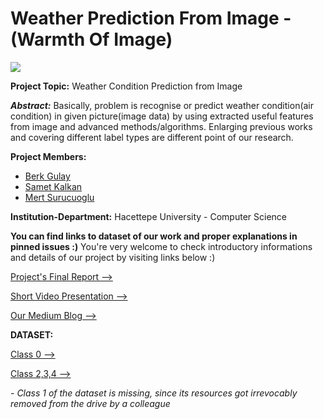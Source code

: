 # Weather Prediction From Image - (Warmth Of Image)


![](https://user-images.githubusercontent.com/20780894/35770726-967a4198-0931-11e8-93a2-c6b8cb826210.jpg)

**Project Topic:** Weather Condition Prediction from Image

**_Abstract:_** Basically, problem is recognise or predict weather condition(air condition) in given picture(image data) by using extracted useful features from image and advanced methods/algorithms. Enlarging previous works and covering different label types are different point of our research.


**Project Members:** 
- [Berk Gulay](https://www.linkedin.com/in/berk-gulay97/)
- [Samet Kalkan](https://www.linkedin.com/in/sametkalkan/)
- [Mert Surucuoglu](https://www.linkedin.com/in/mertsurucu/)

**Institution-Department:** Hacettepe University - Computer Science

**You can find links to dataset of our work and proper explanations in pinned issues :)**
You're very welcome to check introductory informations and details of our project by visiting links below :)

[Project's Final Report -->](https://drive.google.com/open?id=1HFyAUvnkS61Xat9cUBAhG-4hvwR1T8lb)

[Short Video Presentation -->](https://www.youtube.com/watch?v=TdzUGoS2F80&t=7s)

[Our Medium Blog -->](https://medium.com/warmthofimage)


**DATASET:**

[Class 0 -->](https://drive.google.com/open?id=1j9nLFoAA5xxC5DplQd-mgbysVsMcJEcz)

[Class 2,3,4 -->](https://drive.google.com/open?id=1MWLGbv82_aEZo3h84pQAMRHkvCvsWSkA)

*- Class 1 of the dataset is missing, since its resources got irrevocably removed from the drive by a colleague*

